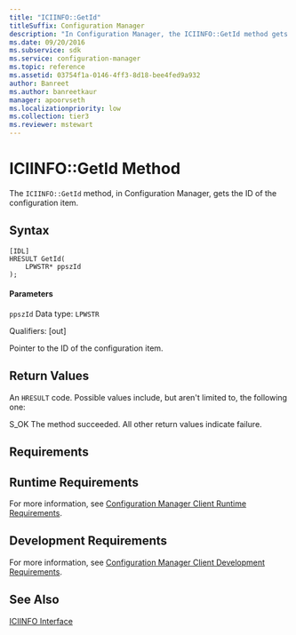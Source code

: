 ```yaml
---
title: "ICIINFO::GetId"
titleSuffix: Configuration Manager
description: "In Configuration Manager, the ICIINFO::GetId method gets the ID of the configuration item."
ms.date: 09/20/2016
ms.subservice: sdk
ms.service: configuration-manager
ms.topic: reference
ms.assetid: 03754f1a-0146-4ff3-8d18-bee4fed9a932
author: Banreet
ms.author: banreetkaur
manager: apoorvseth
ms.localizationpriority: low
ms.collection: tier3
ms.reviewer: mstewart
---
```

# ICIINFO::GetId Method
The `ICIINFO::GetId` method, in Configuration Manager, gets the ID of the configuration item.

## Syntax

```
[IDL]
HRESULT GetId(
    LPWSTR* ppszId
);
```

#### Parameters
 `ppszId`
 Data type: `LPWSTR`

 Qualifiers: [out]

 Pointer to the ID of the configuration item.

## Return Values
 An `HRESULT` code. Possible values include, but aren't limited to, the following one:

 S_OK
 The method succeeded. All other return values indicate failure.

## Requirements

## Runtime Requirements
 For more information, see [Configuration Manager Client Runtime Requirements](../../../../../develop/core/reqs/client-runtime-requirements.md).

## Development Requirements
 For more information, see [Configuration Manager Client Development Requirements](../../../../../develop/core/reqs/client-development-requirements.md).

## See Also
 [ICIINFO Interface](../../../../../develop/reference/core/clients/client-classes/iciinfo-interface.md)
